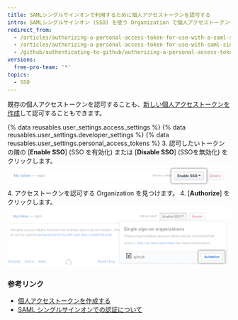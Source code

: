 ```yaml
---
title: SAMLシングルサインオンで利用するために個人アクセストークンを認可する
intro: SAMLシングルサインオン (SSO) を使う Organization で個人アクセストークンを使うためには、まずそのキーを認可しなければなりません。
redirect_from:
  - /articles/authorizing-a-personal-access-token-for-use-with-a-saml-single-sign-on-organization/
  - /articles/authorizing-a-personal-access-token-for-use-with-saml-single-sign-on
  - /github/authenticating-to-github/authorizing-a-personal-access-token-for-use-with-saml-single-sign-on
versions:
  free-pro-team: '*'
topics:
  - SSO
---
```


既存の個人アクセストークンを認可することも、[新しい個人アクセストークンを作成](/github/authenticating-to-github/creating-a-personal-access-token)して認可することもできます。

{% data reusables.user_settings.access_settings %}
{% data reusables.user_settings.developer_settings %}
{% data reusables.user_settings.personal_access_tokens %}
3. 認可したいトークンの隣の [**Enable SSO**] (SSO を有効化) または [**Disable SSO**] (SSOを無効化) をクリックします。 ![SSO トークン認可ボタン](/assets/images/help/settings/sso-allowlist-button.png)
4. アクセストークンを認可する Organization を見つけます。
4. [**Authorize**] をクリックします。 ![トークン認可ボタン](/assets/images/help/settings/token-authorize-button.png)

### 参考リンク

- [個人アクセストークンを作成する](/github/authenticating-to-github/creating-a-personal-access-token)
- [SAML シングルサインオンでの認証について](/articles/about-authentication-with-saml-single-sign-on)
